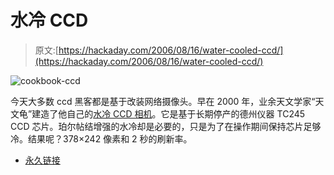 # 水冷 CCD

> 原文:[https://hackaday.com/2006/08/16/water-cooled-ccd/](https://hackaday.com/2006/08/16/water-cooled-ccd/)

![cookbook-ccd](../Images/be4b022eb049cda126b720f7bec01d42.png)

今天大多数 ccd 黑客都是基于改装网络摄像头。早在 2000 年，业余天文学家“天文龟”建造了他自己的[水冷 CCD 相机](http://www.astroturtle.com/cb245.htm)。它是基于长期停产的德州仪器 TC245 CCD 芯片。珀尔帖结增强的水冷却是必要的，只是为了在操作期间保持芯片足够冷。结果呢？378×242 像素和 2 秒的刷新率。

*   [永久链接](http://www.astroturtle.com/cb245.htm)
